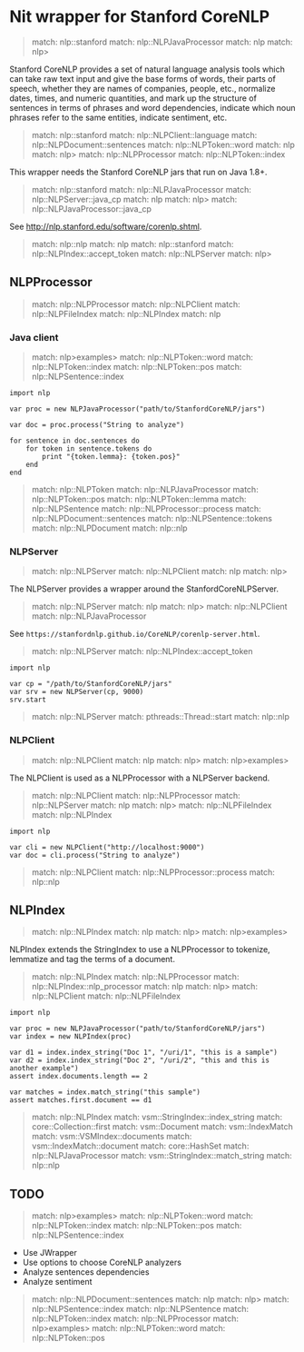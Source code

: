 # Nit wrapper for Stanford CoreNLP

> match: nlp::stanford
> match: nlp::NLPJavaProcessor
> match: nlp
> match: nlp>

Stanford CoreNLP provides a set of natural language analysis tools which can take
raw text input and give the base forms of words, their parts of speech, whether
they are names of companies, people, etc., normalize dates, times, and numeric
quantities, and mark up the structure of sentences in terms of phrases and word
dependencies, indicate which noun phrases refer to the same entities, indicate
sentiment, etc.

> match: nlp::stanford
> match: nlp::NLPClient::language
> match: nlp::NLPDocument::sentences
> match: nlp::NLPToken::word
> match: nlp
> match: nlp>
> match: nlp::NLPProcessor
> match: nlp::NLPToken::index

This wrapper needs the Stanford CoreNLP jars that run on Java 1.8+.

> match: nlp::stanford
> match: nlp::NLPJavaProcessor
> match: nlp::NLPServer::java_cp
> match: nlp
> match: nlp>
> match: nlp::NLPJavaProcessor::java_cp

See http://nlp.stanford.edu/software/corenlp.shtml.

> match: nlp::nlp
> match: nlp
> match: nlp::stanford
> match: nlp::NLPIndex::accept_token
> match: nlp::NLPServer
> match: nlp>

## NLPProcessor

> match: nlp::NLPProcessor
> match: nlp::NLPClient
> match: nlp::NLPFileIndex
> match: nlp::NLPIndex
> match: nlp

### Java client

> match: nlp>examples>
> match: nlp::NLPToken::word
> match: nlp::NLPToken::index
> match: nlp::NLPToken::pos
> match: nlp::NLPSentence::index

~~~nit
import nlp

var proc = new NLPJavaProcessor("path/to/StanfordCoreNLP/jars")

var doc = proc.process("String to analyze")

for sentence in doc.sentences do
	for token in sentence.tokens do
		print "{token.lemma}: {token.pos}"
	end
end
~~~

> match: nlp::NLPToken
> match: nlp::NLPJavaProcessor
> match: nlp::NLPToken::pos
> match: nlp::NLPToken::lemma
> match: nlp::NLPSentence
> match: nlp::NLPProcessor::process
> match: nlp::NLPDocument::sentences
> match: nlp::NLPSentence::tokens
> match: nlp::NLPDocument
> match: nlp::nlp

### NLPServer

> match: nlp::NLPServer
> match: nlp::NLPClient
> match: nlp
> match: nlp>

The NLPServer provides a wrapper around the StanfordCoreNLPServer.

> match: nlp::NLPServer
> match: nlp
> match: nlp>
> match: nlp::NLPClient
> match: nlp::NLPJavaProcessor

See `https://stanfordnlp.github.io/CoreNLP/corenlp-server.html`.

> match: nlp::NLPServer
> match: nlp::NLPIndex::accept_token

~~~nit
import nlp

var cp = "/path/to/StanfordCoreNLP/jars"
var srv = new NLPServer(cp, 9000)
srv.start
~~~

> match: nlp::NLPServer
> match: pthreads::Thread::start
> match: nlp::nlp

### NLPClient

> match: nlp::NLPClient
> match: nlp
> match: nlp>
> match: nlp>examples>

The NLPClient is used as a NLPProcessor with a NLPServer backend.

> match: nlp::NLPClient
> match: nlp::NLPProcessor
> match: nlp::NLPServer
> match: nlp
> match: nlp>
> match: nlp::NLPFileIndex
> match: nlp::NLPIndex

~~~nit
import nlp

var cli = new NLPClient("http://localhost:9000")
var doc = cli.process("String to analyze")
~~~

> match: nlp::NLPClient
> match: nlp::NLPProcessor::process
> match: nlp::nlp

## NLPIndex

> match: nlp::NLPIndex
> match: nlp
> match: nlp>
> match: nlp>examples>

NLPIndex extends the StringIndex to use a NLPProcessor to tokenize, lemmatize and
tag the terms of a document.

> match: nlp::NLPIndex
> match: nlp::NLPProcessor
> match: nlp::NLPIndex::nlp_processor
> match: nlp
> match: nlp>
> match: nlp::NLPClient
> match: nlp::NLPFileIndex

~~~nit
import nlp

var proc = new NLPJavaProcessor("path/to/StanfordCoreNLP/jars")
var index = new NLPIndex(proc)

var d1 = index.index_string("Doc 1", "/uri/1", "this is a sample")
var d2 = index.index_string("Doc 2", "/uri/2", "this and this is another example")
assert index.documents.length == 2

var matches = index.match_string("this sample")
assert matches.first.document == d1
~~~

> match: nlp::NLPIndex
> match: vsm::StringIndex::index_string
> match: core::Collection::first
> match: vsm::Document
> match: vsm::IndexMatch
> match: vsm::VSMIndex::documents
> match: vsm::IndexMatch::document
> match: core::HashSet
> match: nlp::NLPJavaProcessor
> match: vsm::StringIndex::match_string
> match: nlp::nlp

## TODO

> match: nlp>examples>
> match: nlp::NLPToken::word
> match: nlp::NLPToken::index
> match: nlp::NLPToken::pos
> match: nlp::NLPSentence::index

* Use JWrapper
* Use options to choose CoreNLP analyzers
* Analyze sentences dependencies
* Analyze sentiment

> match: nlp::NLPDocument::sentences
> match: nlp
> match: nlp>
> match: nlp::NLPSentence::index
> match: nlp::NLPSentence
> match: nlp::NLPToken::index
> match: nlp::NLPProcessor
> match: nlp>examples>
> match: nlp::NLPToken::word
> match: nlp::NLPToken::pos

